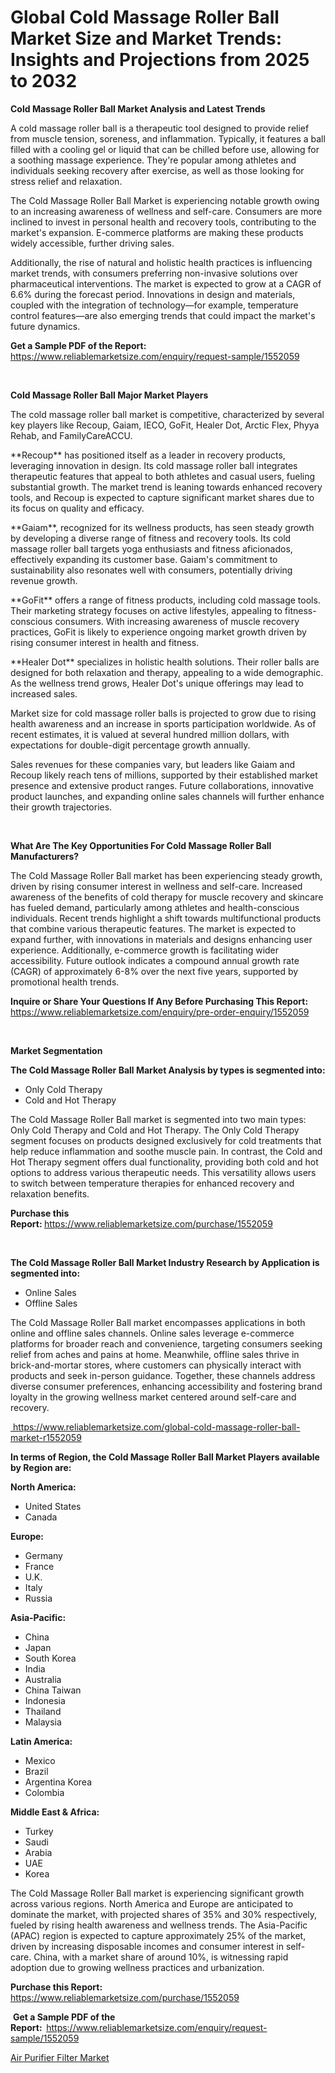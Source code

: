 <p><h1>Global Cold Massage Roller Ball Market Size and Market Trends: Insights and Projections from 2025 to 2032</h1></p><p><strong>Cold Massage Roller Ball Market Analysis and Latest Trends</strong></p>
<p><p>A cold massage roller ball is a therapeutic tool designed to provide relief from muscle tension, soreness, and inflammation. Typically, it features a ball filled with a cooling gel or liquid that can be chilled before use, allowing for a soothing massage experience. They're popular among athletes and individuals seeking recovery after exercise, as well as those looking for stress relief and relaxation.</p><p>The Cold Massage Roller Ball Market is experiencing notable growth owing to an increasing awareness of wellness and self-care. Consumers are more inclined to invest in personal health and recovery tools, contributing to the market's expansion. E-commerce platforms are making these products widely accessible, further driving sales.</p><p>Additionally, the rise of natural and holistic health practices is influencing market trends, with consumers preferring non-invasive solutions over pharmaceutical interventions. The market is expected to grow at a CAGR of 6.6% during the forecast period. Innovations in design and materials, coupled with the integration of technology—for example, temperature control features—are also emerging trends that could impact the market's future dynamics.</p></p>
<p><strong>Get a Sample PDF of the Report:&nbsp;</strong> <a href="https://www.reliablemarketsize.com/enquiry/request-sample/1552059?utm_campaign=2186&utm_medium=2&utm_source=Github&utm_content=ia&utm_term=06022025&utm_id=cold-massage-roller-ball">https://www.reliablemarketsize.com/enquiry/request-sample/1552059</a></p>
<p>&nbsp;</p>
<p><strong>Cold Massage Roller Ball Major Market Players</strong></p>
<p><p>The cold massage roller ball market is competitive, characterized by several key players like Recoup, Gaiam, IECO, GoFit, Healer Dot, Arctic Flex, Phyya Rehab, and FamilyCareACCU.</p><p>**Recoup** has positioned itself as a leader in recovery products, leveraging innovation in design. Its cold massage roller ball integrates therapeutic features that appeal to both athletes and casual users, fueling substantial growth. The market trend is leaning towards enhanced recovery tools, and Recoup is expected to capture significant market shares due to its focus on quality and efficacy.</p><p>**Gaiam**, recognized for its wellness products, has seen steady growth by developing a diverse range of fitness and recovery tools. Its cold massage roller ball targets yoga enthusiasts and fitness aficionados, effectively expanding its customer base. Gaiam's commitment to sustainability also resonates well with consumers, potentially driving revenue growth.</p><p>**GoFit** offers a range of fitness products, including cold massage tools. Their marketing strategy focuses on active lifestyles, appealing to fitness-conscious consumers. With increasing awareness of muscle recovery practices, GoFit is likely to experience ongoing market growth driven by rising consumer interest in health and fitness.</p><p>**Healer Dot** specializes in holistic health solutions. Their roller balls are designed for both relaxation and therapy, appealing to a wide demographic. As the wellness trend grows, Healer Dot's unique offerings may lead to increased sales.</p><p>Market size for cold massage roller balls is projected to grow due to rising health awareness and an increase in sports participation worldwide. As of recent estimates, it is valued at several hundred million dollars, with expectations for double-digit percentage growth annually.</p><p>Sales revenues for these companies vary, but leaders like Gaiam and Recoup likely reach tens of millions, supported by their established market presence and extensive product ranges. Future collaborations, innovative product launches, and expanding online sales channels will further enhance their growth trajectories.</p></p>
<p>&nbsp;</p>
<p><strong>What Are The Key Opportunities For Cold Massage Roller Ball Manufacturers?</strong></p>
<p><p>The Cold Massage Roller Ball market has been experiencing steady growth, driven by rising consumer interest in wellness and self-care. Increased awareness of the benefits of cold therapy for muscle recovery and skincare has fueled demand, particularly among athletes and health-conscious individuals. Recent trends highlight a shift towards multifunctional products that combine various therapeutic features. The market is expected to expand further, with innovations in materials and designs enhancing user experience. Additionally, e-commerce growth is facilitating wider accessibility. Future outlook indicates a compound annual growth rate (CAGR) of approximately 6-8% over the next five years, supported by promotional health trends.</p></p>
<p><strong>Inquire or Share Your Questions If Any Before Purchasing This Report:</strong> <a href="https://www.reliablemarketsize.com/enquiry/pre-order-enquiry/1552059?utm_campaign=2186&utm_medium=2&utm_source=Github&utm_content=ia&utm_term=06022025&utm_id=cold-massage-roller-ball">https://www.reliablemarketsize.com/enquiry/pre-order-enquiry/1552059</a></p>
<p>&nbsp;</p>
<p><strong>Market Segmentation</strong></p>
<p><strong>The Cold Massage Roller Ball Market Analysis by types is segmented into:</strong></p>
<p><ul><li>Only Cold Therapy</li><li>Cold and Hot Therapy</li></ul></p>
<p><p>The Cold Massage Roller Ball market is segmented into two main types: Only Cold Therapy and Cold and Hot Therapy. The Only Cold Therapy segment focuses on products designed exclusively for cold treatments that help reduce inflammation and soothe muscle pain. In contrast, the Cold and Hot Therapy segment offers dual functionality, providing both cold and hot options to address various therapeutic needs. This versatility allows users to switch between temperature therapies for enhanced recovery and relaxation benefits.</p></p>
<p><strong>Purchase this Report:&nbsp;</strong><a href="https://www.reliablemarketsize.com/purchase/1552059?utm_campaign=2186&utm_medium=2&utm_source=Github&utm_content=ia&utm_term=06022025&utm_id=cold-massage-roller-ball">https://www.reliablemarketsize.com/purchase/1552059</a></p>
<p>&nbsp;</p>
<p><strong>The Cold Massage Roller Ball Market Industry Research by Application is segmented into:</strong></p>
<p><ul><li>Online Sales</li><li>Offline Sales</li></ul></p>
<p><p>The Cold Massage Roller Ball market encompasses applications in both online and offline sales channels. Online sales leverage e-commerce platforms for broader reach and convenience, targeting consumers seeking relief from aches and pains at home. Meanwhile, offline sales thrive in brick-and-mortar stores, where customers can physically interact with products and seek in-person guidance. Together, these channels address diverse consumer preferences, enhancing accessibility and fostering brand loyalty in the growing wellness market centered around self-care and recovery.</p></p>
<p><a href="https://www.reliablemarketsize.com/global-cold-massage-roller-ball-market-r1552059?utm_campaign=2186&utm_medium=2&utm_source=Github&utm_content=ia&utm_term=06022025&utm_id=cold-massage-roller-ball">&nbsp;https://www.reliablemarketsize.com/global-cold-massage-roller-ball-market-r1552059</a></p>
<p><strong>In terms of Region, the Cold Massage Roller Ball Market Players available by Region are:</strong></p>
<p>
    <p> <strong> North America: </strong>
        <ul>
            <li>United States</li>
            <li>Canada</li>
        </ul>
        </p> 
    <p> <strong> Europe: </strong>
        <ul>
            <li>Germany</li>
            <li>France</li>
            <li>U.K.</li>
            <li>Italy</li>
            <li>Russia</li>
        </ul>
        </p> 
    <p> <strong> Asia-Pacific: </strong>
        <ul>
            <li>China</li>
            <li>Japan</li>
            <li>South Korea</li>
            <li>India</li>
            <li>Australia</li>
            <li>China Taiwan</li>
            <li>Indonesia</li>
            <li>Thailand</li>
            <li>Malaysia</li>
        </ul>
        </p> 
    <p> <strong> Latin America: </strong>
        <ul>
            <li>Mexico</li>
            <li>Brazil</li>
            <li>Argentina Korea</li>
            <li>Colombia</li>
        </ul>
        </p> 
    <p> <strong> Middle East & Africa: </strong>
        <ul>
            <li>Turkey</li>
            <li>Saudi</li>
            <li>Arabia</li>
            <li>UAE</li>
            <li>Korea</li>
        </ul>
    </p>
    </p>
<p><p>The Cold Massage Roller Ball market is experiencing significant growth across various regions. North America and Europe are anticipated to dominate the market, with projected shares of 35% and 30% respectively, fueled by rising health awareness and wellness trends. The Asia-Pacific (APAC) region is expected to capture approximately 25% of the market, driven by increasing disposable incomes and consumer interest in self-care. China, with a market share of around 10%, is witnessing rapid adoption due to growing wellness practices and urbanization.</p></p>
<p><strong>Purchase this Report: </strong><a href="https://www.reliablemarketsize.com/purchase/1552059?utm_campaign=2186&utm_medium=2&utm_source=Github&utm_content=ia&utm_term=06022025&utm_id=cold-massage-roller-ball">https://www.reliablemarketsize.com/purchase/1552059</a></p>
<p>&nbsp;<strong>Get a Sample PDF of the Report:&nbsp;&nbsp;</strong><a href="https://www.reliablemarketsize.com/enquiry/request-sample/1552059?utm_campaign=2186&utm_medium=2&utm_source=Github&utm_content=ia&utm_term=06022025&utm_id=cold-massage-roller-ball">https://www.reliablemarketsize.com/enquiry/request-sample/1552059</a></p>
<p><strong></strong></p>
<p><p><a href="https://github.com/abbislposival/Market-Research-Report-List-1/blob/main/air-purifier-filter-market.md?utm_campaign=2186&utm_medium=2&utm_source=Github&utm_content=ia&utm_term=06022025&utm_id=cold-massage-roller-ball">Air Purifier Filter Market</a></p></p>